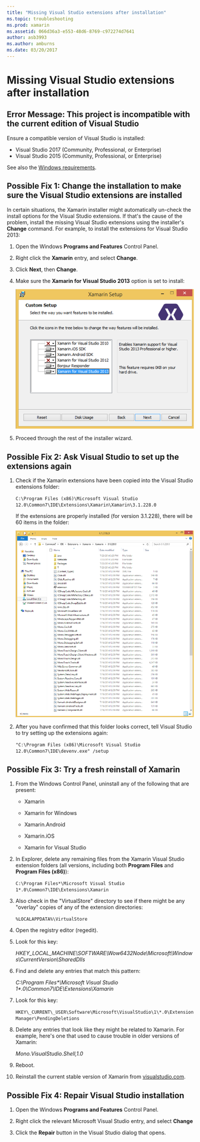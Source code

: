 ```yaml
---
title: "Missing Visual Studio extensions after installation"
ms.topic: troubleshooting
ms.prod: xamarin
ms.assetid: 066d36a3-e553-48d6-8769-c972274d7641
author: asb3993
ms.author: amburns
ms.date: 03/20/2017
---
```


# Missing Visual Studio extensions after installation

## Error Message: This project is incompatible with the current edition of Visual Studio

Ensure  a compatible version of Visual Studio is installed:

-   Visual Studio 2017 (Community, Professional, or Enterprise)
-   Visual Studio 2015 (Community, Professional, or Enterprise)

See also the [Windows requirements](~/cross-platform/get-started/requirements.md#windows-requirements).

## Possible Fix 1: Change the installation to make sure the Visual Studio extensions are installed

In certain situations, the Xamarin installer might automatically un-check the install options for the Visual Studio extensions. If that's the cause of the problem, install the missing Visual Studio extensions using the installer's **Change** command. For example, to install the extensions for Visual Studio 2013:

1. Open the Windows **Programs and Features** Control Panel.

2. Right click the **Xamarin** entry, and select **Change**.

3. Click **Next**, then **Change**.

4. Make sure the **Xamarin for Visual Studio 2013** option is set to install:

    ![](missing-vs-extensions-images/installer.png "Enable Xamarin for Visual Studio 2013 installation option")

5. Proceed through the rest of the installer wizard.

## Possible Fix 2: Ask Visual Studio to set up the extensions again

1. Check if the Xamarin extensions have been copied into the Visual Studio extensions folder:

    `C:\Program Files (x86)\Microsoft Visual Studio 12.0\Common7\IDE\Extensions\Xamarin\Xamarin\3.1.228.0`

    If the extensions are properly installed (for version 3.1.228), there will be 60 items in the folder:


	![](missing-vs-extensions-images/folder.png "List of 'Xamarin\3.1.228.0' folder contents in Explorer")

2. After you have confirmed that this folder looks correct, tell Visual Studio to try setting up the extensions again:

    `"C:\Program Files (x86)\Microsoft Visual Studio 12.0\Common7\IDE\devenv.exe" /setup`

## Possible Fix 3: Try a fresh reinstall of Xamarin

1.  From the Windows Control Panel, uninstall any of the following that are present:

    *   Xamarin

    *   Xamarin for Windows

    *   Xamarin.Android

    *   Xamarin.iOS

    *   Xamarin for Visual Studio

2.  In Explorer, delete any remaining files from the Xamarin Visual Studio extension folders (all versions, including both **Program Files** and **Program Files (x86)**):

    `C:\Program Files*\Microsoft Visual Studio 1*.0\Common7\IDE\Extensions\Xamarin`

3.  Also check in the "VirtualStore" directory to see if there might be any "overlay" copies of any of the extension directories:

    `%LOCALAPPDATA%\VirtualStore`

4.  Open the registry editor (regedit).

5.  Look for this key:

    _HKEY\_LOCAL\_MACHINE\SOFTWARE\Wow6432Node\Microsoft\Windows\CurrentVersion\SharedDlls_

6.  Find and delete any entries that match this pattern:

    _C:\Program Files\*\Microsoft Visual Studio 1\*.0\Common7\IDE\Extensions\Xamarin_

7.  Look for this key:

    `HKEY\_CURRENT\_USER\Software\Microsoft\VisualStudio\1\*.0\ExtensionManager\PendingDeletions`

8.  Delete any entries that look like they might be related to Xamarin. For example, here's one that used to cause trouble in older versions of Xamarin:

    _Mono.VisualStudio.Shell,1.0_

9.  Reboot.

10.  Reinstall the current stable version of Xamarin from [visualstudio.com](https://visualstudio.com/xamarin).

## Possible Fix 4: Repair Visual Studio installation

1.  Open the Windows **Programs and Features** Control Panel.

2.  Right click the relevant Microsoft Visual Studio entry, and select **Change**

3.  Click the **Repair** button in the Visual Studio dialog that opens.
